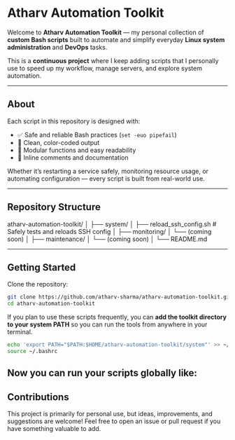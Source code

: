 # Atharv Automation Toolkit

Welcome to **Atharv Automation Toolkit** — my personal collection of **custom Bash scripts** built to automate and simplify everyday **Linux system administration** and **DevOps** tasks.

This is a **continuous project** where I keep adding scripts that I personally use to speed up my workflow, manage servers, and explore system automation.

---

## About

Each script in this repository is designed with:
- ✅ Safe and reliable Bash practices (`set -euo pipefail`)
- 🎨 Clean, color-coded output
- 🧩 Modular functions and easy readability
- 💬 Inline comments and documentation

Whether it’s restarting a service safely, monitoring resource usage, or automating configuration — every script is built from real-world use.

---

## Repository Structure
atharv-automation-toolkit/
│
├── system/
│ ├── reload_ssh_config.sh # Safely tests and reloads SSH config
│
├── monitoring/
│ └── (coming soon)
│
├── maintenance/
│ └── (coming soon)
│
└── README.md


---

## Getting Started

Clone the repository:
```bash
git clone https://github.com/atharv-sharma/atharv-automation-toolkit.git
cd atharv-automation-toolkit
```

If you plan to use these scripts frequently, you can **add the toolkit directory to your system PATH** so you can run the tools from anywhere in your terminal.
```bash
echo 'export PATH="$PATH:$HOME/atharv-automation-toolkit/system"' >> ~/.bashrc
source ~/.bashrc
```
Now you can run your scripts globally like:
---

## Contributions
This project is primarily for personal use, but ideas, improvements, and suggestions are welcome!
Feel free to open an issue or pull request if you have something valuable to add.
